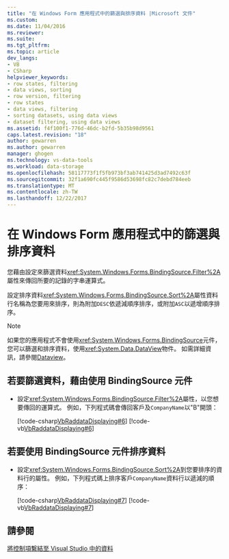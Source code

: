 ```yaml
---
title: "在 Windows Form 應用程式中的篩選與排序資料 |Microsoft 文件"
ms.custom: 
ms.date: 11/04/2016
ms.reviewer: 
ms.suite: 
ms.tgt_pltfrm: 
ms.topic: article
dev_langs:
- VB
- CSharp
helpviewer_keywords:
- row states, filtering
- data views, sorting
- row version, filtering
- row states
- data views, filtering
- sorting datasets, using data views
- dataset filtering, using data views
ms.assetid: f4f100f1-776d-46dc-b2fd-5b35b98d9561
caps.latest.revision: "18"
author: gewarren
ms.author: gewarren
manager: ghogen
ms.technology: vs-data-tools
ms.workload: data-storage
ms.openlocfilehash: 58117773f1f5fb973bf3ab741425d3ad7492c63f
ms.sourcegitcommit: 32f1a690fc445f9586d53698fc82c7debd784eeb
ms.translationtype: MT
ms.contentlocale: zh-TW
ms.lasthandoff: 12/22/2017
---
```

# <a name="filter-and-sort-data-in-a-windows-forms-application"></a>在 Windows Form 應用程式中的篩選與排序資料
您藉由設定來篩選資料<xref:System.Windows.Forms.BindingSource.Filter%2A>屬性來傳回所要的記錄的字串運算式。  
  
 設定排序資料<xref:System.Windows.Forms.BindingSource.Sort%2A>屬性資料行名稱為您要用來排序，則為附加`DESC`依遞減順序排序，或附加`ASC`以遞增順序排序。  
  
> [!NOTE]
>  如果您的應用程式不會使用<xref:System.Windows.Forms.BindingSource>元件，您可以篩選和排序資料，使用<xref:System.Data.DataView>物件。 如需詳細資訊，請參閱[Dataview](/dotnet/framework/data/adonet/dataset-datatable-dataview/dataviews)。  
  
## <a name="to-filter-data-by-using-a-bindingsource-component"></a>若要篩選資料，藉由使用 BindingSource 元件  
  
-   設定<xref:System.Windows.Forms.BindingSource.Filter%2A>屬性，以您想要傳回的運算式。 例如，下列程式碼會傳回客戶及`CompanyName`以"B"開頭：  
  
     [!code-csharp[VbRaddataDisplaying#6](../data-tools/codesnippet/CSharp/filter-and-sort-data-in-a-windows-forms-application_1.cs)]
     [!code-vb[VbRaddataDisplaying#6](../data-tools/codesnippet/VisualBasic/filter-and-sort-data-in-a-windows-forms-application_1.vb)]  
  
## <a name="to-sort-data-by-using-a-bindingsource-component"></a>若要使用 BindingSource 元件排序資料  
  
-   設定<xref:System.Windows.Forms.BindingSource.Sort%2A>到您要排序的資料行的屬性。 例如，下列程式碼上排序客戶`CompanyName`資料行以遞減的順序：  
  
     [!code-csharp[VbRaddataDisplaying#7](../data-tools/codesnippet/CSharp/filter-and-sort-data-in-a-windows-forms-application_2.cs)]
     [!code-vb[VbRaddataDisplaying#7](../data-tools/codesnippet/VisualBasic/filter-and-sort-data-in-a-windows-forms-application_2.vb)]  
  
## <a name="see-also"></a>請參閱  
 [將控制項繫結至 Visual Studio 中的資料](../data-tools/bind-controls-to-data-in-visual-studio.md)
